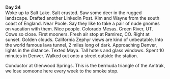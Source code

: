 **Day 34**  
Woke up to Salt Lake. Salt crusted. Saw some deer in the rugged landscape. Drafted another Linkedin Post. Kim and Wayne from the south coast of England. Near Poole. Say they like to take a pair of nude gnomes on vacation with them. Nice people. Colorado Mesas. Green River, UT. Cows so close. First mooners. Fresh air stop at Ramirez, CO. Right at sunset. Golden clouds. California Zephyr views are kind of unbeatable. Into the world famous lava tunnel, 2 miles long of dark. Approaching Denver, lights in the distance. Texted Maya. Tall hotels and glass windows. Spent 10 minutes in Denver. Walked out onto a street outside the station. 

Conductor at Glenwood Springs. This is the bermuda triangle of the Amtrak, we lose someone here every week to the smoke stop.
